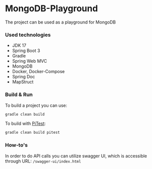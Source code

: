 # MongoDB-Playground
The project can be used as a playground for MongoDB

### Used technologies
- JDK 17
- Spring Boot 3
- Gradle
- Spring Web MVC
- MongoDB
- Docker, Docker-Compose
- Spring Doc
- MapStruct

### Build & Run

To build a project you can use:

```bash
gradle clean build
```

To build with [PiTest](https://github.com/pitest/pitest-junit5-plugin):

```bash
gradle clean build pitest
```

### How-to's

In order to do API calls you can utilize swagger UI, which is accessible through URL: `/swagger-ui/index.html`